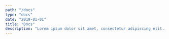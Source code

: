 ```yaml
---
path: "/docs"
type: "docs"
date: "2019-01-01"
title: "Docs"
description: "Lorem ipsum dolor sit amet, consectetur adipiscing elit. Nunc tempus laoreet leo sit amet iaculis."
---
```

